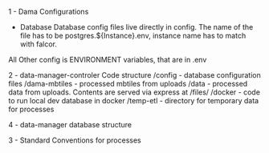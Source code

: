 
1 - Dama Configurations
 - Database
   Database config files live directly in config. The name of the file has to be postgres.${Instance}.env, instance name has to match with falcor.

 All Other config is ENVIRONMENT variables, that are in .env

2 - data-manager-controler Code structure
  /config - database configuration files
  /dama-mbtiles - processed mbtiles from uploads
  /data - processed data from uploads. Contents are served via express at /files/
  /docker - code to run local dev database in docker
  /temp-etl - directory for temporary data for processes


4 - data-manager database structure

3 - Standard Conventions for processes
